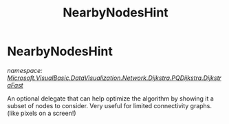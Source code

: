 ﻿---
title: NearbyNodesHint
---

# NearbyNodesHint
_namespace: [Microsoft.VisualBasic.DataVisualization.Network.Dijkstra.PQDijkstra.DijkstraFast](N-Microsoft.VisualBasic.DataVisualization.Network.Dijkstra.PQDijkstra.DijkstraFast.html)_

An optional delegate that can help optimize the algorithm 
 by showing it a subset of nodes to consider. Very useful 
 for limited connectivity graphs. (like pixels on a screen!)




